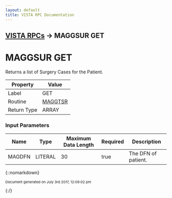```yaml
---
layout: default
title: VISTA RPC Documentation
---
```


## [VISTA RPCs](TableOfContents) &#8594; MAGGSUR GET
# MAGGSUR GET

Returns a list of Surgery Cases for the Patient.

Property | Value
--- | ---
Label | GET
Routine | [MAGGTSR](http://code.osehra.org/dox/Routine_MAGGTSR_source.html)
Return Type | ARRAY


### Input Parameters

Name | Type | Maximum Data Length | Required | Description
--- | --- | --- | --- | ---
MAGDFN | LITERAL | 30 | true | The DFN of patient.



{::nomarkdown} <br/><p style="font-size: 11px">Document generated on July 3rd 2017, 12:09:02 pm</p>{:/}